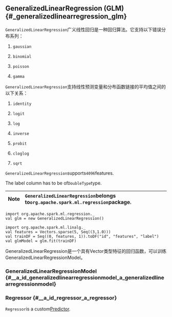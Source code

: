 ## GeneralizedLinearRegression \(GLM\) {#_generalizedlinearregression_glm}

`GeneralizedLinearRegression`广义线性回归是一种回归算法。它支持以下错误分布系列：

1. `gaussian`

2. `binomial`

3. `poisson`

4. `gamma`

`GeneralizedLinearRegression`支持线性预测变量和分布函数链接的平均值之间的以下关系：

1. `identity`

2. `logit`

3. `log`

4. `inverse`

5. `probit`

6. `cloglog`

7. `sqrt`

`GeneralizedLinearRegression`supports`4096`features.

The label column has to be of`DoubleType`type.

| Note | `GeneralizedLinearRegression`belongs to`org.apache.spark.ml.regression`package. |
| :--- | :--- |


```
import org.apache.spark.ml.regression._
val glm = new GeneralizedLinearRegression()

import org.apache.spark.ml.linalg._
val features = Vectors.sparse(5, Seq((3,1.0)))
val trainDF = Seq((0, features, 1)).toDF("id", "features", "label")
val glmModel = glm.fit(trainDF)
```

GeneralizedLinearRegression是一个具有Vector类型特征的回归函数，可以训练GeneralizedLinearRegressionModel。

### GeneralizedLinearRegressionModel {#__a_id_generalizedlinearregressionmodel_a_generalizedlinearregressionmodel}

### Regressor {#__a_id_regressor_a_regressor}

`Regressor`is a custom[Predictor](https://jaceklaskowski.gitbooks.io/mastering-apache-spark/content/spark-mllib/spark-mllib-estimators.html#Predictor).



















